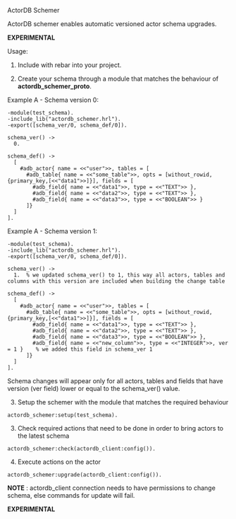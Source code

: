 ActorDB Schemer

ActorDB schemer enables automatic versioned actor schema upgrades.

**EXPERIMENTAL**

Usage:

1. Include with rebar into your project.

2. Create your schema through a module that matches the behaviour of **actordb_schemer_proto**.

Example A - Schema version 0:
```
-module(test_schema).
-include_lib("actordb_schemer.hrl").
-export([schema_ver/0, schema_def/0]).

schema_ver() ->
  0.

schema_def() ->
  [
    #adb_actor{ name = <<"user">>, tables = [
      #adb_table{ name = <<"some_table">>, opts = [without_rowid, {primary_key,[<<"data1">>]}], fields = [
        #adb_field{ name = <<"data1">>, type = <<"TEXT">> },
        #adb_field{ name = <<"data2">>, type = <<"TEXT">> },
        #adb_field{ name = <<"data3">>, type = <<"BOOLEAN">> }
      ]}
  ]
].

```

Example A - Schema version 1:
```
-module(test_schema).
-include_lib("actordb_schemer.hrl").
-export([schema_ver/0, schema_def/0]).

schema_ver() ->
  1.  % we updated schema_ver() to 1, this way all actors, tables and columns with this version are included when building the change table

schema_def() ->
  [
    #adb_actor{ name = <<"user">>, tables = [
      #adb_table{ name = <<"some_table">>, opts = [without_rowid, {primary_key,[<<"data1">>]}], fields = [
        #adb_field{ name = <<"data1">>, type = <<"TEXT">> },
        #adb_field{ name = <<"data2">>, type = <<"TEXT">> },
        #adb_field{ name = <<"data3">>, type = <<"BOOLEAN">> },
        #adb_field{ name = <<"new_column">>, type = <<"INTEGER">>, ver = 1 }    % we added this field in schema_ver 1
      ]}
  ]
].

```

Schema changes will appear only for all actors, tables and fields that have version (ver field) lower or equal to the schema_ver() value.


3. Setup the schemer with the module that matches the required behaviour
```
actordb_schemer:setup(test_schema).
```

3. Check required actions that need to be done in order to bring actors to the latest schema
```
actordb_schemer:check(actordb_client:config()).
```

4. Execute actions on the actor
```
actordb_schemer:upgrade(actordb_client:config()).
```

**NOTE** : actordb_client connection needs to have permissions to change schema, else commands for update will fail.

**EXPERIMENTAL**
